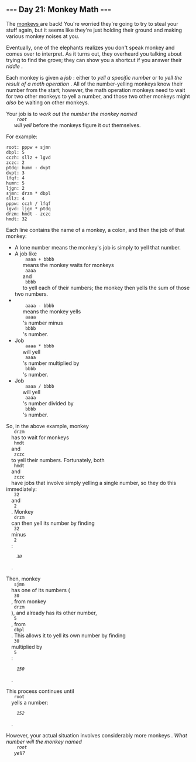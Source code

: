 <article class="day-desc">
 <h2>
  --- Day 21: Monkey Math ---
 </h2>
 <p>
  The
  <a href="11">
   monkeys
  </a>
  are back! You're worried they're going to try to steal your stuff again, but it seems like they're just holding their ground and making various monkey noises at you.
 </p>
 <p>
  Eventually, one of the elephants realizes you don't speak monkey and comes over to interpret. As it turns out, they overheard you talking about trying to find the grove; they can show you a shortcut if you answer their
  <em>
   riddle
  </em>
  .
 </p>
 <p>
  Each monkey is given a
  <em>
   job
  </em>
  : either to
  <em>
   yell a specific number
  </em>
  or to
  <em>
   yell the result of a math operation
  </em>
  . All of the number-yelling monkeys know their number from the start; however, the math operation monkeys need to wait for two other monkeys to yell a number, and those two other monkeys might
  <em>
   also
  </em>
  be waiting on other monkeys.
 </p>
 <p>
  Your job is to
  <em>
   work out the number the monkey named
   <code>
    root
   </code>
   will yell
  </em>
  before the monkeys figure it out themselves.
 </p>
 <p>
  For example:
 </p>
 <pre><code>root: pppw + sjmn
dbpl: 5
cczh: sllz + lgvd
zczc: 2
ptdq: humn - dvpt
dvpt: 3
lfqf: 4
humn: 5
ljgn: 2
sjmn: drzm * dbpl
sllz: 4
pppw: cczh / lfqf
lgvd: ljgn * ptdq
drzm: hmdt - zczc
hmdt: 32
</code></pre>
 <p>
  Each line contains the name of a monkey, a colon, and then the job of that monkey:
 </p>
 <ul>
  <li>
   A lone number means the monkey's job is simply to yell that number.
  </li>
  <li>
   A job like
   <code>
    aaaa + bbbb
   </code>
   means the monkey waits for monkeys
   <code>
    aaaa
   </code>
   and
   <code>
    bbbb
   </code>
   to yell each of their numbers; the monkey then yells the sum of those two numbers.
  </li>
  <li>
   <code>
    aaaa - bbbb
   </code>
   means the monkey yells
   <code>
    aaaa
   </code>
   's number minus
   <code>
    bbbb
   </code>
   's number.
  </li>
  <li>
   Job
   <code>
    aaaa * bbbb
   </code>
   will yell
   <code>
    aaaa
   </code>
   's number multiplied by
   <code>
    bbbb
   </code>
   's number.
  </li>
  <li>
   Job
   <code>
    aaaa / bbbb
   </code>
   will yell
   <code>
    aaaa
   </code>
   's number divided by
   <code>
    bbbb
   </code>
   's number.
  </li>
 </ul>
 <p>
  So, in the above example, monkey
  <code>
   drzm
  </code>
  has to wait for monkeys
  <code>
   hmdt
  </code>
  and
  <code>
   zczc
  </code>
  to yell their numbers. Fortunately, both
  <code>
   hmdt
  </code>
  and
  <code>
   zczc
  </code>
  have jobs that involve simply yelling a single number, so they do this immediately:
  <code>
   32
  </code>
  and
  <code>
   2
  </code>
  . Monkey
  <code>
   drzm
  </code>
  can then yell its number by finding
  <code>
   32
  </code>
  minus
  <code>
   2
  </code>
  :
  <code>
   <em>
    30
   </em>
  </code>
  .
 </p>
 <p>
  Then, monkey
  <code>
   sjmn
  </code>
  has one of its numbers (
  <code>
   30
  </code>
  , from monkey
  <code>
   drzm
  </code>
  ), and already has its other number,
  <code>
   5
  </code>
  , from
  <code>
   dbpl
  </code>
  . This allows it to yell its own number by finding
  <code>
   30
  </code>
  multiplied by
  <code>
   5
  </code>
  :
  <code>
   <em>
    150
   </em>
  </code>
  .
 </p>
 <p>
  This process continues until
  <code>
   root
  </code>
  yells a number:
  <code>
   <em>
    152
   </em>
  </code>
  .
 </p>
 <p>
  However, your actual situation involves
  <span title="Advent of Code 2022: Now With Considerably More Monkeys">
   considerably more monkeys
  </span>
  .
  <em>
   What number will the monkey named
   <code>
    root
   </code>
   yell?
  </em>
 </p>
</article>
